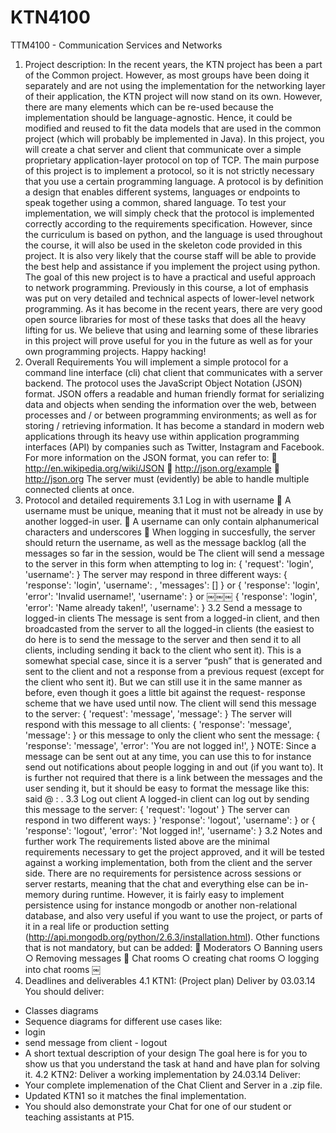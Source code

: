 KTN4100
===

TTM4100 - Communication Services and Networks

1. Project description:
In the recent years, the KTN project has been a part of the Common project. However, as most groups have been doing it separately and are not using the implementation for the networking layer of their application, the KTN project will now stand on its own. However, there are many elements which can be re-used because the implementation should be language-agnostic. Hence, it could be modified and reused to fit the data models that are used in the common project (which will probably be implemented in Java).
In this project, you will create a chat server and client that communicate over a simple proprietary application-layer protocol on top of TCP.
The main purpose of this project is to implement a protocol, so it is not strictly necessary that you use a certain programming language. A protocol is by definition a design that enables different systems, languages or endpoints to speak together using a common, shared language. To test your implementation, we will simply check that the protocol is implemented correctly according to the requirements specification.
However, since the curriculum is based on python, and the language is used throughout the course, it will also be used in the skeleton code provided in this project. It is also very likely that the course staff will be able to provide the best help and assistance if you implement the project using python.
The goal of this new project is to have a practical and useful approach to network programming. Previously in this course, a lot of emphasis was put on very detailed and technical aspects of lower-level network programming. As it has become in the recent years, there are very good open source libraries for most of these tasks that does all the heavy lifting for us.
We believe that using and learning some of these libraries in this project will prove useful for you in the future as well as for your own programming projects.
Happy hacking!
2. Overall Requirements
You will implement a simple protocol for a command line interface (cli) chat client that communicates with a server backend. The protocol uses the JavaScript Object Notation (JSON) format. JSON offers a readable and human friendly format for serializing data and objects when sending the information over the web, between processes and / or between programming environments; as well as for storing / retrieving information. It has become a standard in modern web applications through its heavy use within application programming interfaces (API) by
companies such as Twitter, Instagram and Facebook. For more information on the JSON format, you can refer to:
 http://en.wikipedia.org/wiki/JSON
 http://json.org/example
 http://json.org
The server must (evidently) be able to handle multiple connected clients at once.
3. Protocol and detailed requirements
3.1 Log in with username
 A username must be unique, meaning that it must not be already in use by another logged-in user.
 A username can only contain alphanumerical characters and underscores
 When logging in succesfully, the server should return the username, as well as the message
backlog (all the messages so far in the session, would be
The client will send a message to the server in this form when attempting to log in:
   {
   'request': 'login',
   'username': <username>
   }
The server may respond in three different ways:
   {
   'response': 'login',
   'username': <username>,
   'messages': [<messages>]
   }
or
   {
   'response': 'login',
   'error': 'Invalid username!',
   'username': <username>
   }
or
￼￼￼
{
'response': 'login',
'error': 'Name already taken!',
'username': <username>
}
3.2 Send a message to logged-in clients
The message is sent from a logged-in client, and then broadcasted from the server to all the logged-in clients (the easiest to do here is to send the message to the server and then send it to all clients, including sending it back to the client who sent it).
This is a somewhat special case, since it is a server “push” that is generated and sent to the client and not a response from a previous request (except for the client who sent it). But we can still use it in the same manner as before, even though it goes a little bit against the request- response scheme that we have used until now.
The client will send this message to the server:
{
'request': 'message',
'message': <themessage>
}
The server will respond with this message to all clients:
{
'response': 'message',
'message': <themessage>
}
or this message to only the client who sent the message:
{
'response': 'message',
'error': 'You are not logged in!',
}
NOTE:
Since a message can be sent out at any time, you can use this to for instance send out notifications about people logging in and out (if you want to). It is further not required that there is a link between the messages and the user sending it, but it should be easy to format the message like this: <username> said @ <timestamp>: <the message>.
3.3 Log out client
A logged-in client can log out by sending this message to the server:
   {
   'request': 'logout'
   }
The server can respond in two different ways:
   }
   'response': 'logout',
   'username': <username>
   }
or
   {
   'response': 'logout',
   'error': 'Not logged in!',
   'username': <username>
   }
3.2 Notes and further work
The requirements listed above are the minimal requirements necessary to get the project approved, and it will be tested against a working implementation, both from the client and the server side.
There are no requirements for persistence across sessions or server restarts, meaning that the chat and everything else can be in-memory during runtime. However, it is fairly easy to implement persistence using for instance mongodb or another non-relational database, and also very useful if you want to use the project, or parts of it in a real life or production setting (http://api.mongodb.org/python/2.6.3/installation.html).
Other functions that is not mandatory, but can be added:  Moderators
○ Banning users
○ Removing messages
 Chat rooms
○ creating chat rooms
○ logging into chat rooms
￼
4. Deadlines and deliverables
4.1 KTN1: (Project plan) Deliver by 03.03.14
You should deliver:
- Classes diagrams
- Sequence diagrams for different use cases like:
- login
- send message from client - logout
- A short textual description of your design
The goal here is for you to show us that you understand the task at hand and have plan for solving it.
4.2 KTN2: Deliver a working implementation by 24.03.14
Deliver:
- Your complete implemenation of the Chat Client and Server in a .zip file.
- Updated KTN1 so it matches the final implementation.
- You should also demonstrate your Chat for one of our student or teaching assistants at P15.
